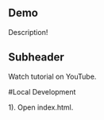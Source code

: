 ## Demo

Description!

## Subheader

Watch tutorial on YouTube.

#Local Development

1). Open index.html.

